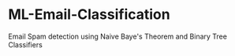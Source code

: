 # ML-Email-Classification
Email Spam detection using Naive Baye's Theorem and Binary Tree Classifiers
